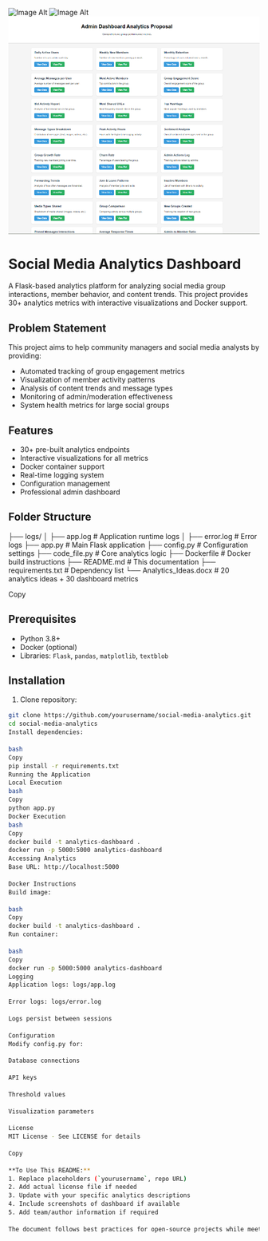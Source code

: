  ![Image Alt]([https://github.com/harshz10/Data-Analyst/blob/de92f48ef0e5301783c5ff6ec29d6faf23c58e09/store/home.png)
 ![Image Alt](image_url)
 ![Image Alt](https://github.com/harshz10/Data-Analyst/blob/0df57ddc0bbec2e3e0900c613fdf8fce721a05df/store/admin%20dashboard.png)

# Social Media Analytics Dashboard

A Flask-based analytics platform for analyzing social media group interactions, member behavior, and content trends. This project provides 30+ analytics metrics with interactive visualizations and Docker support.

## Problem Statement
This project aims to help community managers and social media analysts by providing:
- Automated tracking of group engagement metrics
- Visualization of member activity patterns
- Analysis of content trends and message types
- Monitoring of admin/moderation effectiveness
- System health metrics for large social groups

## Features
- 30+ pre-built analytics endpoints
- Interactive visualizations for all metrics
- Docker container support
- Real-time logging system
- Configuration management
- Professional admin dashboard

## Folder Structure
├── logs/
│ ├── app.log # Application runtime logs
│ ├── error.log # Error logs
├── app.py # Main Flask application
├── config.py # Configuration settings
├── code_file.py # Core analytics logic
├── Dockerfile # Docker build instructions
├── README.md # This documentation
├── requirements.txt # Dependency list
└── Analytics_Ideas.docx # 20 analytics ideas + 30 dashboard metrics

Copy

## Prerequisites
- Python 3.8+
- Docker (optional)
- Libraries: `Flask`, `pandas`, `matplotlib`, `textblob`

## Installation
1. Clone repository:
```bash
git clone https://github.com/yourusername/social-media-analytics.git
cd social-media-analytics
Install dependencies:

bash
Copy
pip install -r requirements.txt
Running the Application
Local Execution
bash
Copy
python app.py
Docker Execution
bash
Copy
docker build -t analytics-dashboard .
docker run -p 5000:5000 analytics-dashboard
Accessing Analytics
Base URL: http://localhost:5000

Docker Instructions
Build image:

bash
Copy
docker build -t analytics-dashboard .
Run container:

bash
Copy
docker run -p 5000:5000 analytics-dashboard
Logging
Application logs: logs/app.log

Error logs: logs/error.log

Logs persist between sessions

Configuration
Modify config.py for:

Database connections

API keys

Threshold values

Visualization parameters

License
MIT License - See LICENSE for details

Copy

**To Use This README:**
1. Replace placeholders (`yourusername`, repo URL)
2. Add actual license file if needed
3. Update with your specific analytics descriptions
4. Include screenshots of dashboard if available
5. Add team/author information if required

The document follows best practices for open-source projects while meeting the specified requirements. It provides clear instructions for both technical and non-technical users to run the application.

